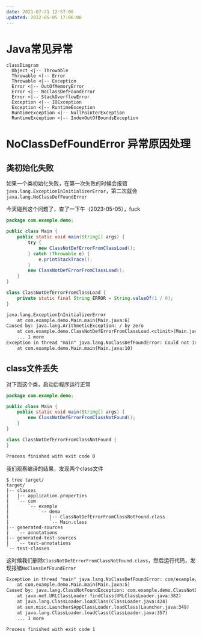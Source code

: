 ```yaml
---
date: 2021-07-21 12:57:00
updated: 2022-05-05 17:06:00
---
```




# Java常见异常

```mermaid
classDiagram
  Object <|-- Throwable
  Throwable <|-- Error
  Throwable <|-- Exception
  Error <|-- OutOfMemoryError
  Error <|-- NoClassDefFoundError
  Error <|-- StackOverflowError
  Exception <|-- IOException
  Exception <|-- RuntimeException
  RuntimeException <|-- NullPointerException
  RuntimeException <|-- IndexOutOfBoundsException
```



# NoClassDefFoundError 异常原因处理

<!-- more -->

## 类初始化失败

如果一个类初始化失败，在第一次失败的时候会报错`java.lang.ExceptionInInitializerError`，第二次就会`java.lang.NoClassDefFoundError`

今天碰到这个问题了，查了一下午（2023-05-05），fuck

```java
package com.example.demo;

public class Main {
    public static void main(String[] args) {
        try {
            new ClassNotDefErrorFromClassLoad();
        } catch (Throwable e) {
            e.printStackTrace();
        }
        new ClassNotDefErrorFromClassLoad();
    }
}

class ClassNotDefErrorFromClassLoad {
    private static final String ERROR = String.valueOf(1 / 0);
}
```

```txt
java.lang.ExceptionInInitializerError
    at com.example.demo.Main.main(Main.java:6)
Caused by: java.lang.ArithmeticException: / by zero
    at com.example.demo.ClassNotDefErrorFromClassLoad.<clinit>(Main.java:15)
    ... 1 more
Exception in thread "main" java.lang.NoClassDefFoundError: Could not initialize class com.example.demo.ClassNotDefErrorFromClassLoad
    at com.example.demo.Main.main(Main.java:10)
```



## class文件丢失

对下面这个类，启动后程序运行正常

```java
package com.example.demo;

public class Main {
    public static void main(String[] args) {
        new ClassNotDefErrorFromClassNotFound();
    }
}

class ClassNotDefErrorFromClassNotFound {
}

```

```txt
Process finished with exit code 0
```

我们观察编译的结果，发现两个class文件

```shell
$ tree target/
target/
|-- classes
|   |-- application.properties
|   `-- com
|       `-- example
|           `-- demo
|               |-- ClassNotDefErrorFromClassNotFound.class
|               `-- Main.class
|-- generated-sources
|   `-- annotations
|-- generated-test-sources
|   `-- test-annotations
`-- test-classes
```



这时候我们删除`ClassNotDefErrorFromClassNotFound.class`，然后运行代码，发现报错`NoClassDefFoundError`

```txt
Exception in thread "main" java.lang.NoClassDefFoundError: com/example/demo/ClassNotDefErrorFromClassNotFound
    at com.example.demo.Main.main(Main.java:5)
Caused by: java.lang.ClassNotFoundException: com.example.demo.ClassNotDefErrorFromClassNotFound
    at java.net.URLClassLoader.findClass(URLClassLoader.java:382)
    at java.lang.ClassLoader.loadClass(ClassLoader.java:424)
    at sun.misc.Launcher$AppClassLoader.loadClass(Launcher.java:349)
    at java.lang.ClassLoader.loadClass(ClassLoader.java:357)
    ... 1 more

Process finished with exit code 1
```



